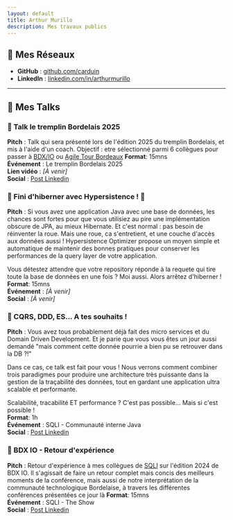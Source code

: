 ```yaml
---
layout: default
title: Arthur Murillo
description: Mes travaux publics
---
```


## 🐙 Mes Réseaux

- **GitHub** : [github.com/carduin](https://github.com/carduin)
- **LinkedIn** : [linkedin.com/in/arthurmurillo](https://www.linkedin.com/in/arthurmurillo/)

---

## 🎤 Mes Talks

### 🔹 Talk le tremplin Bordelais 2025
**Pitch** : Talk qui sera présenté lors de l'édition 2025 du tremplin Bordelais, et mis à l'aide d'un coach. Objectif : etre sélectionné parmi 6 collègues pour passer à [BDX/IO](https://bdxio.fr/) ou [Agile Tour Bordeaux](https://agiletourbordeaux.fr/)
**Format**: 15mns  
**Événement** : Le tremplin Bordelais 2025  
**Lien vidéo** : _[À venir]_  
**Social** : [Post Linkedin](https://www.linkedin.com/posts/arthurmurillo_bonne-nouvelle-le-tremplin-bordelais-est-activity-7333811379847512064-Yz4d?utm_source=share&utm_medium=member_desktop&rcm=ACoAADA3dDEBp7yu7ybMcUed22F_FpHTxuZjdiA)  

### 🔹 Fini d'hiberner avec Hypersistence ! 🐻  
**Pitch** : Si vous avez une application Java avec une base de données, les chances sont fortes pour que vous utilisiez au pire une implémentation obscure de JPA, au mieux Hibernate. Et c'est normal : pas besoin de réinventer la roue. Mais une roue, ca s'entretient, et une couche d'accès aux données aussi !
Hypersistence Optimizer propose un moyen simple et automatique de maintenir des bonnes pratiques pour conserver les performances de la query layer de votre application.
 
Vous détestez attendre que votre repository réponde à la requete qui tire toute la base de données en une fois ? Moi aussi. Alors arrêtez d'hiberner !  
**Format**: 15mns  
**Événement** : _[À venir]_  
**Social** : _[À venir]_    

### 🔹 CQRS, DDD, ES... A tes souhaits !
**Pitch** : Vous avez tous probablement déjà fait des micro services et du Domain Driven Development. 
Et je parie que vous vous êtes un jour aussi demandé "mais comment cette donnée pourrie a bien pu se retrouver dans la DB ?!"
 
Dans ce cas, ce talk est fait pour vous !
Nous verrons comment combiner trois paradigmes pour produire une architecture très puissante dans la gestion de la traçabilité des données, tout en gardant une application ultra scalable et performante.
 
Scalabilité, tracabilité ET performance ? C'est pas possible...
Mais si c'est possible !    
**Format**: 1h  
**Événement** : SQLI - Communauté interne Java  
**Social** : [Post Linkedin](https://www.linkedin.com/posts/arthurmurillo_atchoum-ce-midi-jai-pr%C3%A9sent%C3%A9-%C3%A0-la-communaut%C3%A9-activity-7287804513250377728-SeYK?utm_source=share&utm_medium=member_desktop&rcm=ACoAADA3dDEBp7yu7ybMcUed22F_FpHTxuZjdiA)  
  
### 🔹 BDX IO - Retour d'expérience 
**Pitch** : Retour d'expérience à mes collègues de [SQLI](https://www.sqli.com/fr-fr) sur l'édition 2024 de BDX IO. Il s'agissait de faire un retour complet mais concis des meilleurs moments de la conférence, mais aussi de notre interprétation de la communauté technologique Bordelaise, à travers les différentes conférences présentées ce jour là
**Format**: 15mns  
**Événement** : SQLI - The Show  
**Social** : [Post Linkedin](https://www.linkedin.com/posts/arthurmurillo_alors-la-hype-de-lia-cest-fini-ou-pas-activity-7273013849635622914-jUxk?utm_source=share&utm_medium=member_desktop&rcm=ACoAADA3dDEBp7yu7ybMcUed22F_FpHTxuZjdiA)
